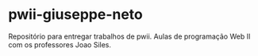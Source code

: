 # pwii-giuseppe-neto
Repositório para entregar trabalhos de pwii. Aulas de programação Web II com os professores Joao Siles.
